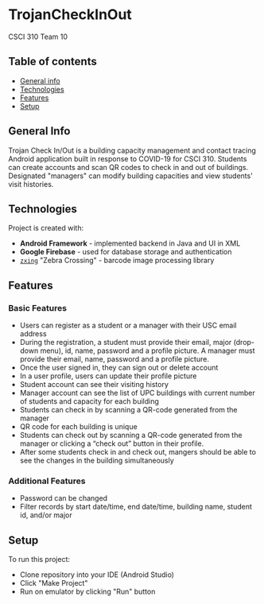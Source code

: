 # TrojanCheckInOut
CSCI 310 Team 10
## Table of contents
* [General info](#general-info)
* [Technologies](#technologies)
* [Features](#features)
* [Setup](#setup)

## General Info
Trojan Check In/Out is a building capacity management and contact tracing Android application built in response to COVID-19 for CSCI 310. Students can create accounts and scan QR codes to check in and out of buildings. Designated "managers" can modify building capacities and view students' visit histories.

## Technologies
Project is created with:
* **Android Framework** - implemented backend in Java and UI in XML
* **Google Firebase** - used for database storage and authentication
* [`zxing`](https://github.com/zxing/zxing) "Zebra Crossing" - barcode image processing library

## Features
### Basic Features
* Users can register as a student or a manager with their USC email address
* During the registration, a student must provide their email, major (drop-down menu), id, name, password and a profile picture. A manager must provide their email, name, password and a profile picture.
* Once the user signed in, they can sign out or delete account
* In a user profile, users can update their profile picture
* Student account can see their visiting history
* Manager account can see the list of UPC buildings with current number of students and capacity for each building
* Students can check in by scanning a QR-code generated from the manager
* QR code for each building is unique
* Students can check out by scanning a QR-code generated from the manager or clicking a “check out” button in their profile.
* After some students check in and check out, mangers should be able to see the changes in the building simultaneously
### Additional Features
* Password can be changed
* Filter records by start date/time, end date/time, building name, student id, and/or major
## Setup
To run this project:
* Clone repository into your IDE (Android Studio)
* Click "Make Project"
* Run on emulator by clicking "Run" button
